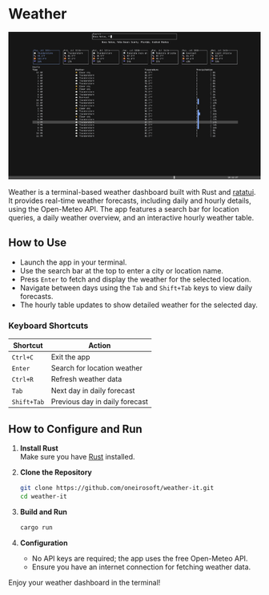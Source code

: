 # Weather

![Screenshot](./imgs/screenshot.png)

Weather is a terminal-based weather dashboard built with Rust and [ratatui](https://github.com/ratatui-org/ratatui). It provides real-time weather forecasts, including daily and hourly details, using the Open-Meteo API. The app features a search bar for location queries, a daily weather overview, and an interactive hourly weather table.

## How to Use

- Launch the app in your terminal.
- Use the search bar at the top to enter a city or location name.
- Press `Enter` to fetch and display the weather for the selected location.
- Navigate between days using the `Tab` and `Shift+Tab` keys to view daily forecasts.
- The hourly table updates to show detailed weather for the selected day.

### Keyboard Shortcuts

| Shortcut    | Action                         |
| ----------- | ------------------------------ |
| `Ctrl+C`    | Exit the app                   |
| `Enter`     | Search for location weather    |
| `Ctrl+R`    | Refresh weather data           |
| `Tab`       | Next day in daily forecast     |
| `Shift+Tab` | Previous day in daily forecast |

## How to Configure and Run

1. **Install Rust**  
   Make sure you have [Rust](https://rustup.rs/) installed.

2. **Clone the Repository**

   ```sh
   git clone https://github.com/oneirosoft/weather-it.git
   cd weather-it
   ```

3. **Build and Run**

   ```sh
   cargo run
   ```

4. **Configuration**
   - No API keys are required; the app uses the free Open-Meteo API.
   - Ensure you have an internet connection for fetching weather data.

Enjoy your weather dashboard in the terminal!
